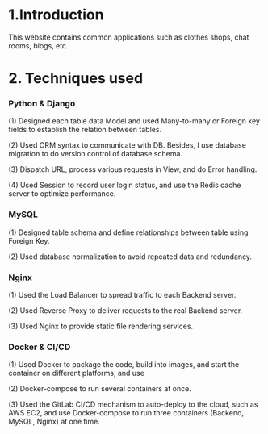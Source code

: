 # 1.Introduction

This website contains common applications such as clothes shops, chat rooms, blogs, etc.

# 2. Techniques used

### Python & Django
(1) Designed each table data Model and used Many-to-many or Foreign key fields to establish the relation between tables.

(2) Used ORM syntax to communicate with DB. Besides, I use database migration to do version control of database schema.

(3) Dispatch URL, process various requests in View, and do Error handling.

(4) Used Session to record user login status, and use the Redis cache server to optimize performance.

### MySQL
(1) Designed table schema and define relationships between table using Foreign Key.

(2) Used database normalization to avoid repeated data and redundancy.

### Nginx
(1) Used the Load Balancer to spread traffic to each Backend server.

(2) Used Reverse Proxy to deliver requests to the real Backend server.

(3) Used Nginx to provide static file rendering services.

### Docker & CI/CD
(1) Used Docker to package the code, build into images, and start the container on different platforms, and use 

(2) Docker-compose to run several containers at once.

(3) Used the GitLab CI/CD mechanism to auto-deploy to the cloud, such as AWS EC2, and use Docker-compose to run three containers (Backend, MySQL, Nginx) at one time.
